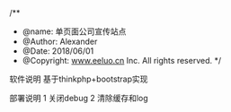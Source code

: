 /**
 * @name: 单页面公司宣传站点
 * @Author: Alexander
 * @Date: 2018/06/01
 * @Copyright: www.eeluo.cn Inc. All rights reserved.
 */

软件说明
基于thinkphp+bootstrap实现

部署说明
1 关闭debug
2 清除缓存和log